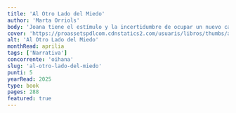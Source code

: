 ```yaml
---
title: 'Al Otro Lado del Miedo'
author: 'Marta Orriols'
body: 'Joana tiene el estímulo y la incertidumbre de ocupar un nuevo cargo como responsable de la restauración y conservación de las obras de arte del museo en el que trabaja, además de dos hijos adolescentes que empiezan a ir por su cuenta y, años después de la separación, la petición de divorcio de su exmarido, que quiere casarse con una mujer que está esperando un hijo suyo. Introvertida y observadora, Joana se esfuerza por descifrar todos estos cambios y algunos hechos inquietantes de su alrededor que debilitan el equilibrio que la vida le proporciona. Mientras se ocupa de las obras de arte deterioradas por el tiempo, le viene a la memoria un hombre con quien pasó dos noches hace años, pero al que nunca ha olvidado a pesar de la distancia geográfica que los separa.'
cover: 'https://proassetspdlcom.cdnstatics2.com/usuaris/libros/thumbs/aa65e4f4-90d2-4cdb-ba27-e9fab8728198/d_295_510/portada_al-otro-lado-del-miedo_marta-orriols_202412231647.webp'
alt: 'Al Otro Lado del Miedo'
monthRead: aprilia
tags: ['Narrativa']
concorrente: 'oihana'
slug: 'al-otro-lado-del-miedo'
punti: 5
yearRead: 2025
type: book
pages: 288
featured: true
---
```

